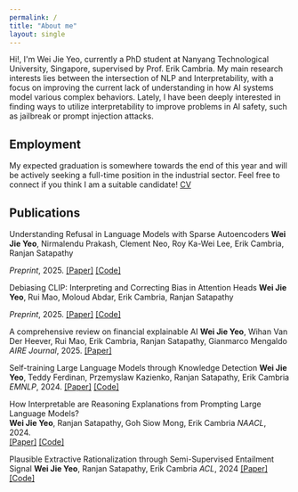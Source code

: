 ```yaml
---
permalink: /
title: "About me"
layout: single
---
```


Hi!, I'm Wei Jie Yeo, currently a PhD student at Nanyang Technological University, Singapore, supervised by Prof. Erik Cambria. My main research interests lies between the intersection of NLP and Interpretability, with a focus on improving the current lack of understanding in how AI systems model various complex behaviors. Lately, I have been deeply interested in finding ways to utilize interpretability to improve problems in AI safety, such as jailbreak or prompt injection attacks.

## Employment
My expected graduation is somewhere towards the end of this year and will be actively seeking a full-time position in the industrial sector. Feel free to connect if you think I am a suitable candidate! [CV](/files/Resume.pdf)

## Publications
Understanding Refusal in Language Models with Sparse Autoencoders
**Wei Jie Yeo**, Nirmalendu Prakash, Clement Neo, Roy Ka-Wei Lee, Erik Cambria, Ranjan Satapathy

*Preprint*, 2025.
[[Paper]](https://arxiv.org/abs/2505.23556) [[Code]](https://github.com/wj210/refusal_sae)

Debiasing CLIP: Interpreting and Correcting Bias in Attention Heads
**Wei Jie Yeo**, Rui Mao, Moloud Abdar, Erik Cambria, Ranjan Satapathy

*Preprint*, 2025.
[[Paper]](https://www.arxiv.org/abs/2505.17425) [[Code]](https://github.com/wj210/CLIP_LTC)

A comprehensive review on financial explainable AI
**Wei Jie Yeo**, Wihan Van Der Heever, Rui Mao, Erik Cambria, Ranjan Satapathy, Gianmarco Mengaldo
*AIRE Journal*, 2025.
[[Paper]](https://link.springer.com/article/10.1007/s10462-024-11077-7)

Self-training Large Language Models through Knowledge Detection
**Wei Jie Yeo**, Teddy Ferdinan, Przemyslaw Kazienko, Ranjan Satapathy, Erik Cambria
*EMNLP*, 2024.
[[Paper]](https://aclanthology.org/2024.findings-emnlp.883/) [[Code]](https://github.com/wj210/Self-Training-LLM)

How Interpretable are Reasoning Explanations from Prompting Large Language Models?  
**Wei Jie Yeo**, Ranjan Satapathy, Goh Siow Mong, Erik Cambria
*NAACL*, 2024.  
[[Paper]](https://aclanthology.org/2024.findings-naacl.138/) [[Code]](https://github.com/wj210/CoT_interpretability)

Plausible Extractive Rationalization through Semi-Supervised Entailment Signal
**Wei Jie Yeo**, Ranjan Satapathy, Erik Cambria
*ACL*, 2024
[[Paper]](https://aclanthology.org/2024.findings-acl.307/) [[Code]](https://github.com/wj210/NLI_ETP)



